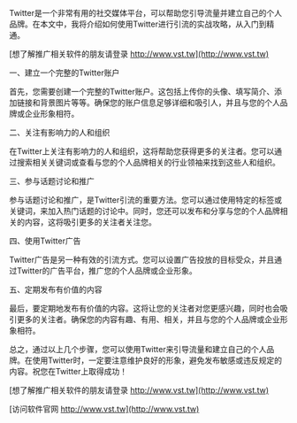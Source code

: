 Twitter是一个非常有用的社交媒体平台，可以帮助您引导流量并建立自己的个人品牌。在本文中，我将介绍如何使用Twitter进行引流的实战攻略，从入门到精通。

[想了解推广相关软件的朋友请登录 http://www.vst.tw](http://www.vst.tw)

一、建立一个完整的Twitter账户

首先，您需要创建一个完整的Twitter账户。这包括上传你的头像、填写简介、添加链接和背景图片等等。确保您的账户信息足够详细和吸引人，并且与您的个人品牌或企业形象相符。

二、关注有影响力的人和组织

在Twitter上关注有影响力的人和组织，这将帮助您获得更多的关注者。您可以通过搜索相关关键词或查看与您的个人品牌相关的行业领袖来找到这些人和组织。

三、参与话题讨论和推广

参与话题讨论和推广，是Twitter引流的重要方法。您可以通过使用特定的标签或关键词，来加入热门话题的讨论中。同时，您还可以发布和分享与您的个人品牌相关的内容，这将吸引更多的关注者关注您。

四、使用Twitter广告

Twitter广告是另一种有效的引流方式。您可以设置广告投放的目标受众，并且通过Twitter的广告平台，推广您的个人品牌或企业形象。

五、定期发布有价值的内容

最后，要定期地发布有价值的内容。这将让您的关注者对您更感兴趣，同时也会吸引更多的关注者。确保您的内容有趣、有用、相关，并且与您的个人品牌或企业形象相符。

总之，通过以上几个步骤，您可以使用Twitter来引导流量和建立自己的个人品牌。在使用Twitter时，一定要注意维护良好的形象，避免发布敏感或违反规定的内容。祝您在Twitter上取得成功！

[想了解推广相关软件的朋友请登录 http://www.vst.tw](http://www.vst.tw)


[访问软件官网 http://www.vst.tw](http://www.vst.tw)
